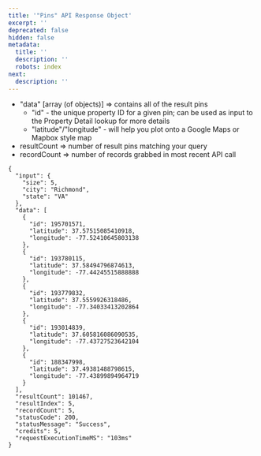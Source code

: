```yaml
---
title: '"Pins" API Response Object'
excerpt: ''
deprecated: false
hidden: false
metadata:
  title: ''
  description: ''
  robots: index
next:
  description: ''
---
```

* "data" \[array (of objects)] => contains all of the result pins
  * "id" - the unique property ID for a given pin; can be used as input to the Property Detail lookup for more details
  * "latitude"/"longitude" - will help you plot onto a Google Maps or Mapbox style map
* resultCount => number of result pins matching your query
* recordCount => number of records grabbed in most recent API call

```
{
  "input": {
    "size": 5,
    "city": "Richmond",
    "state": "VA"
  },
  "data": [
    {
      "id": 195701571,
      "latitude": 37.57515085410918,
      "longitude": -77.52410645803138
    },
    {
      "id": 193780115,
      "latitude": 37.58494796874613,
      "longitude": -77.44245515888888
    },
    {
      "id": 193779832,
      "latitude": 37.5559926318486,
      "longitude": -77.34033413202864
    },
    {
      "id": 193014839,
      "latitude": 37.605816086090535,
      "longitude": -77.43727523642104
    },
    {
      "id": 188347998,
      "latitude": 37.49381488798615,
      "longitude": -77.43899894964719
    }
  ],
  "resultCount": 101467,
  "resultIndex": 5,
  "recordCount": 5,
  "statusCode": 200,
  "statusMessage": "Success",
  "credits": 5,
  "requestExecutionTimeMS": "103ms"
}
```
